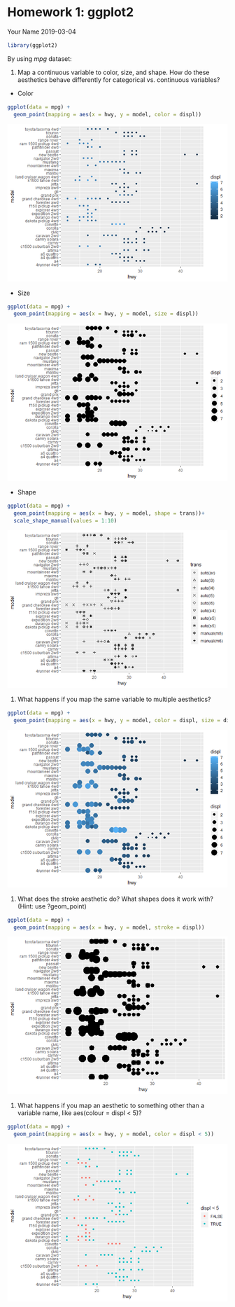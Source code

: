 Homework 1: ggplot2
================
Your Name
2019-03-04

``` r
library(ggplot2)
```

By using *mpg* dataset:

1.  Map a continuous variable to color, size, and shape. How do these aesthetics behave differently for categorical vs. continuous variables?

-   Color

``` r
ggplot(data = mpg) +
  geom_point(mapping = aes(x = hwy, y = model, color = displ))
```

![](index_files/figure-markdown_github/unnamed-chunk-2-1.png)

-   Size

``` r
ggplot(data = mpg) +
  geom_point(mapping = aes(x = hwy, y = model, size = displ))
```

![](index_files/figure-markdown_github/unnamed-chunk-3-1.png)

-   Shape

``` r
ggplot(data = mpg) +
  geom_point(mapping = aes(x = hwy, y = model, shape = trans))+
  scale_shape_manual(values = 1:10)
```

![](index_files/figure-markdown_github/unnamed-chunk-4-1.png)

1.  What happens if you map the same variable to multiple aesthetics?

``` r
ggplot(data = mpg) +
  geom_point(mapping = aes(x = hwy, y = model, color = displ, size = displ))
```

![](index_files/figure-markdown_github/unnamed-chunk-5-1.png)

1.  What does the stroke aesthetic do? What shapes does it work with? (Hint: use ?geom\_point)

``` r
ggplot(data = mpg) +
  geom_point(mapping = aes(x = hwy, y = model, stroke = displ))
```

![](index_files/figure-markdown_github/unnamed-chunk-6-1.png)

1.  What happens if you map an aesthetic to something other than a variable name, like aes(colour = displ &lt; 5)?

``` r
ggplot(data = mpg) +
  geom_point(mapping = aes(x = hwy, y = model, color = displ < 5))
```

![](index_files/figure-markdown_github/unnamed-chunk-7-1.png)
